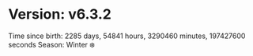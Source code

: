 # Version: v6.3.2
Time since birth: 2285 days, 54841 hours, 3290460 minutes, 197427600 seconds
Season: Winter ❄️
